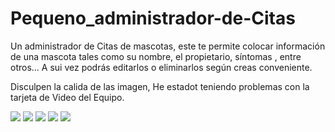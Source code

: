 # Pequeno_administrador-de-Citas
Un administrador de Citas de mascotas, este te permite colocar información de una mascota  tales como su nombre, el propietario, síntomas , entre otros... A sui vez podrás editarlos o eliminarlos según creas conveniente. 

Disculpen la calida de las imagen, He estadot teniendo problemas con la tarjeta de Video del Equipo.

<img src = "https://i.postimg.cc/wxZvdMVr/Captura1.jpg"/>
<img src = "https://i.postimg.cc/P5k5P70z/Captura2.jpg"/>
<img src = "https://i.postimg.cc/13c56HQx/Captura3.jpg"/>
<img src = "https://i.postimg.cc/FFMLVD21/Captura4.jpg"/>
<img src = "https://i.postimg.cc/rz2MRdZF/Captura5.jpg"/>

